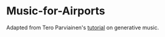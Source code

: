 # Music-for-Airports

Adapted from Tero Parviainen's [tutorial](https://teropa.info/blog/2016/07/28/javascript-systems-music.html) on generative music.
